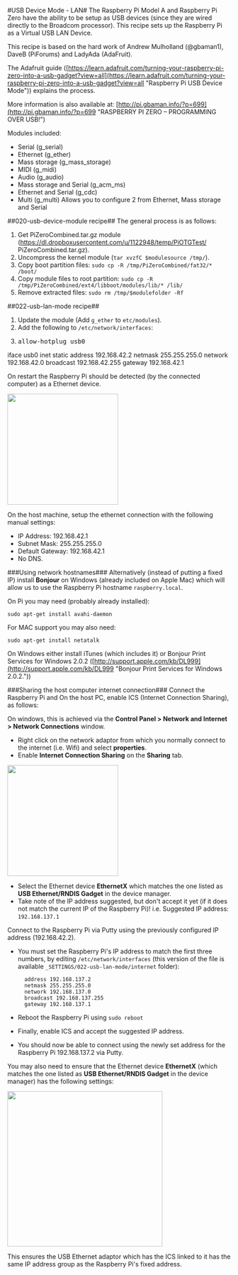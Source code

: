 #USB Device Mode - LAN#
The Raspberry Pi Model A and Raspberry Pi Zero have the ability to be setup as USB devices (since they are wired directly to the Broadcom processor).  This recipe sets up the Raspberry Pi as a Virtual USB LAN Device.

This recipe is based on the hard work of Andrew Mulholland (@gbaman1), DaveB (PiForums) and LadyAda (AdaFruit).

The Adafruit guide ([https://learn.adafruit.com/turning-your-raspberry-pi-zero-into-a-usb-gadget?view=all](https://learn.adafruit.com/turning-your-raspberry-pi-zero-into-a-usb-gadget?view=all "Raspberry Pi USB Device Mode")) explains the process.

More information is also available at:
[http://pi.gbaman.info/?p=699](http://pi.gbaman.info/?p=699 "RASPBERRY PI ZERO – PROGRAMMING OVER USB!")

Modules included:

- Serial (g_serial)
- Ethernet (g_ether)
- Mass storage (g_mass_storage)
- MIDI (g_midi)
- Audio (g_audio)
- Mass storage and Serial (g_acm_ms)
- Ethernet and Serial (g_cdc)
- Multi (g_multi) Allows you to configure 2 from Ethernet, Mass storage and Serial

##020-usb-device-module recipe##
The general process is as follows:

1. Get PiZeroCombined.tar.gz module (https://dl.dropboxusercontent.com/u/1122948/temp/PiOTGTest/
PiZeroCombined.tar.gz).
2. Uncompress the kernel module (`tar xvzfC $modulesource /tmp/`).
3. Copy boot partition files:
	`sudo cp -R /tmp/PiZeroCombined/fat32/* /boot/`
4. Copy module files to root partition:
	`sudo cp -R /tmp/PiZeroCombined/ext4/libboot/modules/lib/* /lib/`
5. Remove extracted files:
	`sudo rm /tmp/$modulefolder -Rf`
</pre>

##022-usb-lan-mode recipe##
1. Update the module (Add `g_ether` to `etc/modules`).
2. Add the following to `/etc/network/interfaces`:
3. <pre>allow-hotplug usb0
iface usb0 inet static
        address 192.168.42.2
        netmask 255.255.255.0
        network 192.168.42.0
        broadcast 192.168.42.255
        gateway 192.168.42.1</pre>

On restart the Raspberry Pi should be detected (by the connected computer) as a Ethernet device.

<img src="img/piusblanmode.png" width=250 />

On the host machine, setup the ethernet connection with the following manual settings:

- IP Address: 192.168.42.1
- Subnet Mask: 255.255.255.0
- Default Gateway: 192.168.42.1
- No DNS.

###Using network hostnames###
Alternatively (instead of putting a fixed IP) install **Bonjour** on Windows (already included on Apple Mac) which will allow us to use the Raspberry Pi hostname `raspberry.local`.

On Pi you may need (probably already installed):

`sudo apt-get install avahi-daemon`

For MAC support you may also need:

`sudo apt-get install netatalk`

On Windows either install iTunes (which includes it) or Bonjour Print Services for Windows 2.0.2 ([http://support.apple.com/kb/DL999](http://support.apple.com/kb/DL999 "Bonjour Print Services for Windows 2.0.2."))

###Sharing the host computer internet connection###
Connect the Raspberry Pi and 
On the host PC, enable ICS (Internet Connection Sharing), as follows:

On windows, this is achieved via the **Control Panel > Network and Internet > Network Connections** window.


- Right click on the network adaptor from which you normally connect to the internet (i.e. Wifi) and select **properties**.
- Enable **Internet Connection Sharing** on the **Sharing** tab.

<img src="img/ics_enable.png" width=250 />

- Select the Ethernet device **EthernetX** which matches the one listed as **USB Ethernet/RNDIS Gadget** in the device manager.
- Take note of the IP address suggested, but don't accept it yet (if it does not match the current IP of the Raspberry Pi)!  i.e. Suggested IP address: `192.168.137.1`

Connect to the Raspberry Pi via Putty using the previously configured IP address (192.168.42.2).

- You must set the Raspberry Pi's IP address to match the first three numbers, by editing `/etc/network/interfaces` (this version of the file is available `_SETTINGS/022-usb-lan-mode/internet` folder):

        address 192.168.137.2
        netmask 255.255.255.0
        network 192.168.137.0
        broadcast 192.168.137.255
        gateway 192.168.137.1
- Reboot the Raspberry Pi using `sudo reboot`
- Finally, enable ICS and accept the suggested IP address.
- You should now be able to connect using the newly set address for the Raspberry Pi 192.168.137.2 via Putty.

You may also need to ensure that the Ethernet device **EthernetX** (which matches the one listed as **USB Ethernet/RNDIS Gadget** in the device manager) has the following settings:

<img src="img/ics_settings.png" width=350 />

This ensures the USB Ethernet adaptor which has the ICS linked to it has the same IP address group as the Raspberry Pi's fixed address.